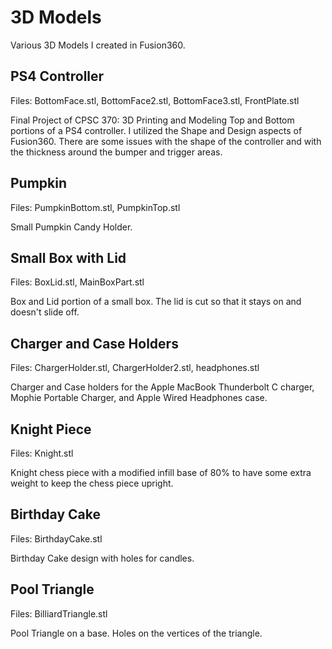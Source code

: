 # 3D Models
Various 3D Models I created in Fusion360.

## PS4 Controller
Files: BottomFace.stl, BottomFace2.stl, BottomFace3.stl, FrontPlate.stl

Final Project of CPSC 370: 3D Printing and Modeling
Top and Bottom portions of a PS4 controller. I utilized the Shape and Design aspects of Fusion360. There are some issues with the shape of the controller and with the thickness around the bumper and trigger areas. 

## Pumpkin
Files: PumpkinBottom.stl, PumpkinTop.stl

Small Pumpkin Candy Holder. 

## Small Box with Lid
Files: BoxLid.stl, MainBoxPart.stl

Box and Lid portion of a small box. The lid is cut so that it stays on and doesn't slide off.

## Charger and Case Holders
Files: ChargerHolder.stl, ChargerHolder2.stl, headphones.stl

Charger and Case holders for the Apple MacBook Thunderbolt C charger, Mophie Portable Charger, and Apple Wired Headphones case. 

## Knight Piece
Files: Knight.stl

Knight chess piece with a modified infill base of 80% to have some extra weight to keep the chess piece upright. 

## Birthday Cake
Files: BirthdayCake.stl

Birthday Cake design with holes for candles. 

## Pool Triangle
Files: BilliardTriangle.stl

Pool Triangle on a base. Holes on the vertices of the triangle. 
